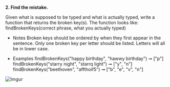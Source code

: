 **2. Find the mistake.**

Given what is supposed to be typed and what is actually typed, write a function that returns the broken key(s). 
The function looks like:
findBrokenKeys(correct phrase, what you actually typed)

* Notes
Broken keys should be ordered by when they first appear in the sentence.
Only one broken key per letter should be listed.
Letters will all be in lower case.

* Examples
findBrokenKeys("happy birthday", "hawwy birthday") ➞ ["p"]
findBrokenKeys("starry night", "starrq light") ➞ ["y", "n"]
findBrokenKeys("beethoven", "affthoif5") ➞ ["b", "e", "v", "n"]

![Imgur](https://i.imgur.com/dxoXdPn.png?1)
